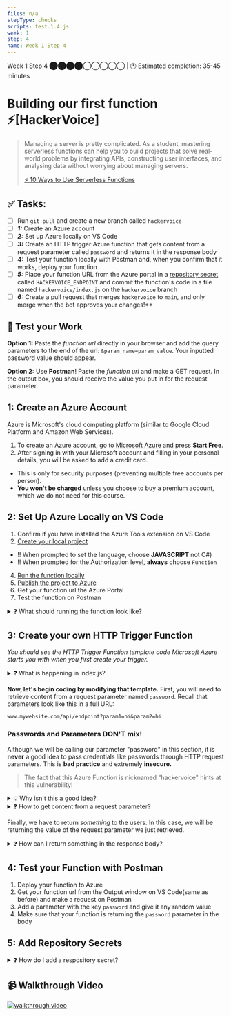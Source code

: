 ```yaml
---
files: n/a
stepType: checks
scripts: test.1.4.js
week: 1
step: 4
name: Week 1 Step 4
---
```

Week 1 Step 4 ⬤⬤⬤⬤◯◯◯◯◯ | 🕐 Estimated completion: 35-45 minutes

# Building our first function ⚡[HackerVoice]

> Managing a server is pretty complicated. As a student, mastering serverless functions can help you to build projects that solve real-world problems by integrating APIs, constructing user interfaces, and analysing data without worrying about managing servers.
>
> [⚡️ 10 Ways to Use Serverless Functions](https://dev.to/aws/10-ways-to-use-serverless-functions-bme)

## ✅  Tasks:
- [ ] Run `git pull` and create a new branch called `hackervoice`
- [ ] ***1:*** Create an Azure account
- [ ] ***2:*** Set up Azure locally on VS Code
- [ ] ***3:*** Create an HTTP trigger Azure function that gets content from a request parameter called `password` and returns it in the response body
- [ ] ***4:*** Test your function locally with Postman and, when you confirm that it works, deploy your function
- [ ] ***5:*** Place your function URL from the Azure portal in a [repository secret](https://docs.github.com/en/actions/reference/encrypted-secrets#creating-encrypted-secrets-for-a-repository) called `HACKERVOICE_ENDPOINT` and commit the function's code in a file named `hackervoice/index.js` on the `hackervoice` branch
- [ ] ***6:*** Create a pull request that merges `hackervoice` to `main`, and only merge when the bot approves your changes!**

## 🚧 Test your Work
**Option 1:**
Paste the *function url* directly in your browser and add the query parameters to the end of the url: `&param_name=param_value`. Your inputted password value should appear.

**Option 2:**
Use **Postman**! Paste the *function url* and make a GET request. In the output box, you should receive the value you put in for the request parameter.

## 1: Create an Azure Account

Azure is Microsoft's cloud computing platform (similar to Google Cloud Platform and Amazon Web Services).

1. To create an Azure account, go to [Microsoft Azure](https://azure.microsoft.com/en-us/free/) and press **Start Free**.
2. After signing in with your Microsoft account and filling in your personal details, you will be asked to add a credit card.
  - This is only for security purposes (preventing multiple free accounts per person).
  - **You won't be charged** unless you choose to buy a premium account, which we do not need for this course.

## 2: Set Up Azure Locally on VS Code

1. Confirm if you have installed the Azure Tools extension on VS Code
2. [Create your local project](https://docs.microsoft.com/en-us/azure/azure-functions/create-first-function-vs-code-csharp#create-an-azure-functions-project)
  * ‼️ When prompted to set the language, choose **JAVASCRIPT** not C#)
  * ‼️ When prompted for the Authorization level, **always** choose `Function`
4. [Run the function locally](https://docs.microsoft.com/en-us/azure/azure-functions/create-first-function-vs-code-csharp#run-the-function-locally)
5. [Publish the project to Azure](https://docs.microsoft.com/en-us/azure/azure-functions/create-first-function-vs-code-csharp#publish-the-project-to-azure)
6. Get your function url the Azure Portal
7. Test the function on Postman


<details>
<summary>❓ What should running the function look like?</summary>
</br>

Start the debugger by going to index.js and then pressing the F5 key.
> Having trouble with Azure Tools? Try installing it [this way](https://docs.microsoft.com/en-us/azure/azure-functions/functions-run-local?tabs=macos%2Ccsharp%2Cbash#install-the-azure-functions-core-tools)
<br>
<img src="https://media.giphy.com/media/2pETiGAEpifm4a24IP/giphy.gif" width=600/>
<br>

Once you receive the localhost link in the terminal, follow it and notice the terminal log "Executing 'Functions.[Name of your function]'" indicating that you made a request to the function.

![local](https://user-images.githubusercontent.com/28051494/122473796-2d1f0e80-cf77-11eb-9f31-476a041be64c.png)

<br>
<img src="https://media.giphy.com/media/efbultCFHf13YK0Isw/giphy.gif" width=600/>
<br>

If the request is successfully made in Postman this is what it should look like:

![Postman](https://user-images.githubusercontent.com/15052690/125126350-f85f2c80-e0c8-11eb-8796-8839a11752d0.png)

Once you deploy/publish the code to Azure successfully, you will get the function url in the Output of VS Code:

![output](https://user-images.githubusercontent.com/28051494/122473793-2c867800-cf77-11eb-9897-6f6f7472e710.png)

</details>

## 3: Create your own HTTP Trigger Function
*You should see the HTTP Trigger Function template code Microsoft Azure starts you with when you first create your trigger.*
<details>
<summary>❓ What is happening in index.js?</summary>
<br>

- Start of function definition: `module.exports = async function`
- Print comment in Azure Console anytime the function is triggered: `context.log()`
- Get parameter from request body: `const name`
- Conditional (ternary) operator to print message if parameter exists (else print error message):
  ```javascript
  //condition: if name exists
  name
  //? is chosen if the condition evaluates to true
  ? "Hello, " + name + ". This HTTP triggered function executed successfully."
  //: is chosen if the condition evaluates to false
  : "This HTTP triggered function executed successfully. Pass a name in the query string or in the request body for a personalized response.";
  ```
- Results of that conditional ternary statement are assigned to `responseMessage` which is returned in the function body

</details>

**Now, let's begin coding by modifying that template.** First, you will need to retrieve content from a request parameter named `password`. Recall that parameters look like this in a full URL:
```
www.mywebsite.com/api/endpoint?param1=hi&param2=hi
```

### Passwords and Parameters DON'T mix!
Although we will be calling our parameter "password" in this section, it is **never** a good idea to pass credentials like passwords through HTTP request parameters. This is **bad practice** and extremely **insecure.** 
> The fact that this Azure Function is nicknamed "hackervoice" hints at this vulnerability!

<details>
<summary>💡 Why isn't this a good idea?</summary>
<br>

In this project, we access our Azure Function through a **GET request.** and **query string** that includes the parameter.
* The query string is part of our URL
* The URL can be **read by everyone sitting between the client and the API**, so we shouldn’t put sensitive data like passwords into the query string.

Sensitive information is better sent with a **POST request**, which includes data transfer usually done via a **request body.**

</details>

<details>
<summary>❓ How to get content from a request parameter?</summary>
<br>

Request parameters are a way for an HTTP request to take in information! They are pretty much identical in purpose to why you would want a parameter for a function in a coding language. In this instance, we will need a parameter for the password.
- Request parameters are a property of the `req` or request parameter of the module
- The request has a `query` object that stores all of the parameters passed in
- You don't need to specify what parameters the user needs to input into the HTTP request
- You can acess any parameters that are sent in

You would access a parameter by calling on the query like this:
```javascript
<property name> = req.query.<your property here>;

//example:
let color = req.query.color;
```

>💡 If the user makes a request with a parameter of `<url>?color=blue` then the variable color in your function will hold that value.

>💡 Note: your parameter must be named `password`

</details>

Finally, we have to return *something* to the users. In this case, we will be returning the value of the request parameter we just retrieved.
<details>
<summary>❓ How can I return something in the response body?</summary>
<br>

In Azure, `context` is an object that holds data about the response of the HTTP function. Read more about [Accessing the request and response](https://docs.microsoft.com/en-us/azure/azure-functions/functions-reference-node?tabs=v2#accessing-the-request-and-response).

In our HTTP triggered Azure Function, we have a defined context object with a response property (`res`) that contains the body:

```javascript
context.res = {
        // status: 200, /* Defaults to 200 */
        body: responseMessage
    };
```

To return the password in body, simply replace `responseMessage` with `password`.

</details>

## 4: Test your Function with Postman

1. Deploy your function to Azure
2. Get your function url from the Output window on VS Code(same as before) and make a request on Postman
3. Add a parameter with the key `password` and give it any random value
4. Make sure that your function is returning the `password` parameter in the body

## 5: Add Repository Secrets

<details>
<summary>❓ How do I add a respository secret?</summary>
    </br>

[Here are some steps:](https://docs.github.com/en/actions/reference/encrypted-secrets#creating-encrypted-secrets-for-a-repository)
1. On GitHub, navigate to the main page of the repository.
2. Under your repository name, click `Settings`.
![settings](https://docs.github.com/assets/images/help/repository/repo-actions-settings.png)
3. In the left sidebar, click Secrets.
4. Click New repository secret.
5. Type a name for your secret in the Name input box.
6. Enter the value for your secret.
7. Click Add secret.
<br><br/>
</details>

## 📹 Walkthrough Video
[![walkthrough video](https://img.youtube.com/vi/zzipvT2htUU/0.jpg)](https://www.youtube.com/watch?v=zzipvT2htUU)